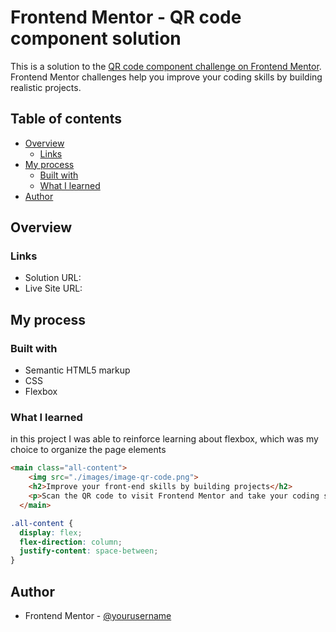 # Frontend Mentor - QR code component solution

This is a solution to the [QR code component challenge on Frontend Mentor](https://www.frontendmentor.io/challenges/qr-code-component-iux_sIO_H). Frontend Mentor challenges help you improve your coding skills by building realistic projects. 

## Table of contents

- [Overview](#overview)
  - [Links](#links)
- [My process](#my-process)
  - [Built with](#built-with)
  - [What I learned](#what-i-learned)
- [Author](#author)

## Overview

### Links

- Solution URL: 
- Live Site URL: 

## My process

### Built with

- Semantic HTML5 markup
- CSS
- Flexbox

### What I learned

in this project I was able to reinforce learning about flexbox, which was my choice to organize the page elements

```html
<main class="all-content">
    <img src="./images/image-qr-code.png">
    <h2>Improve your front-end skills by building projects</h2>
    <p>Scan the QR code to visit Frontend Mentor and take your coding skills to the next level</p>
  </main>
```
```css
.all-content {
  display: flex;
  flex-direction: column;
  justify-content: space-between;
}
```

## Author

- Frontend Mentor - [@yourusername](https://www.frontendmentor.io/profile/Geemullo)
